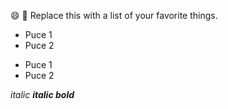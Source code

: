 :smile:
:tada:
Replace this with a list of your favorite things.

* Puce 1
* Puce 2

- Puce 1
- Puce 2

*italic*
**_italic bold_**
